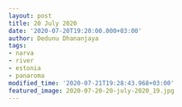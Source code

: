 ```yaml
---
layout: post
title: 20 July 2020
date: '2020-07-20T19:20:00.000+03:00'
author: Dedunu Dhananjaya
tags:
- narva
- river
- estonia
- panaroma
modified_time: '2020-07-21T19:28:43.968+03:00'
featured_image: 2020-07-20-20-july-2020_19.jpg
---
```

